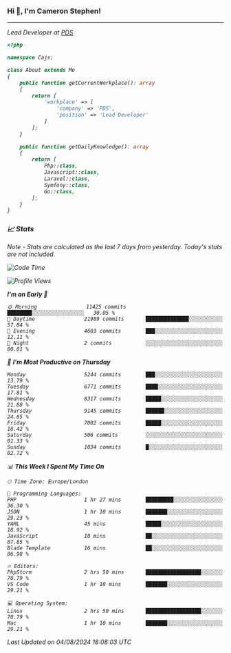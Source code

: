 ### Hi 👋, I'm Cameron Stephen!
<hr>
<p><em>Lead Developer at <a href="https://prindatasolutions.co.uk">PDS</a></p>


```php
<?php

namespace Cajs;

class About extends Me
{
    public function getCurrentWorkplace(): array
    {
        return [
            'workplace' => [
                'company' => 'PDS',
                'position' => 'Lead Developer'
            ]
        ];
    }

    public function getDailyKnowledge(): array
    {
        return [
            Php::class,
            Javascript::class,
            Laravel::class,
            Symfony::class,
            Go::class,
        ];
    }
}
```

### 📈 Stats
<p><em>Note - Stats are calculated as the last 7 days from yesterday. Today's stats are not included.</em></p>


<!--START_SECTION:waka-->
![Code Time](http://img.shields.io/badge/Code%20Time-3%2C889%20hrs%2047%20mins-blue)

![Profile Views](http://img.shields.io/badge/Profile%20Views-0-blue)

**I'm an Early 🐤** 

```text
🌞 Morning                11425 commits       ████████░░░░░░░░░░░░░░░░░   30.05 % 
🌆 Daytime                21989 commits       ██████████████░░░░░░░░░░░   57.84 % 
🌃 Evening                4603 commits        ███░░░░░░░░░░░░░░░░░░░░░░   12.11 % 
🌙 Night                  2 commits           ░░░░░░░░░░░░░░░░░░░░░░░░░   00.01 % 
```
📅 **I'm Most Productive on Thursday** 

```text
Monday                   5244 commits        ███░░░░░░░░░░░░░░░░░░░░░░   13.79 % 
Tuesday                  6771 commits        ████░░░░░░░░░░░░░░░░░░░░░   17.81 % 
Wednesday                8317 commits        █████░░░░░░░░░░░░░░░░░░░░   21.88 % 
Thursday                 9145 commits        ██████░░░░░░░░░░░░░░░░░░░   24.05 % 
Friday                   7002 commits        █████░░░░░░░░░░░░░░░░░░░░   18.42 % 
Saturday                 506 commits         ░░░░░░░░░░░░░░░░░░░░░░░░░   01.33 % 
Sunday                   1034 commits        █░░░░░░░░░░░░░░░░░░░░░░░░   02.72 % 
```


📊 **This Week I Spent My Time On** 

```text
🕑︎ Time Zone: Europe/London

💬 Programming Languages: 
PHP                      1 hr 27 mins        █████████░░░░░░░░░░░░░░░░   36.30 % 
JSON                     1 hr 10 mins        ███████░░░░░░░░░░░░░░░░░░   29.23 % 
YAML                     45 mins             █████░░░░░░░░░░░░░░░░░░░░   18.92 % 
JavaScript               18 mins             ██░░░░░░░░░░░░░░░░░░░░░░░   07.85 % 
Blade Template           16 mins             ██░░░░░░░░░░░░░░░░░░░░░░░   06.98 % 

🔥 Editors: 
PhpStorm                 2 hrs 50 mins       ██████████████████░░░░░░░   70.79 % 
VS Code                  1 hr 10 mins        ███████░░░░░░░░░░░░░░░░░░   29.21 % 

💻 Operating System: 
Linux                    2 hrs 50 mins       ██████████████████░░░░░░░   70.79 % 
Mac                      1 hr 10 mins        ███████░░░░░░░░░░░░░░░░░░   29.21 % 
```


 Last Updated on 04/08/2024 18:08:03 UTC
<!--END_SECTION:waka-->
